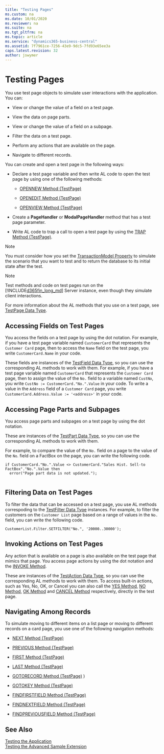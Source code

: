 ```yaml
---
title: "Testing Pages"
ms.custom: na
ms.date: 10/01/2020
ms.reviewer: na
ms.suite: na
ms.tgt_pltfrm: na
ms.topic: article
ms.service: "dynamics365-business-central"
ms.assetid: 7f7961ce-7256-43e9-9dc5-7fd93e65ee3a
caps.latest.revision: 32
author: jswymer
---
```


# Testing Pages
You use test page objects to simulate user interactions with the application. You can:  
  
-   View or change the value of a field on a test page.  
  
-   View the data on page parts.  
  
-   View or change the value of a field on a subpage.  
  
-   Filter the data on a test page.  
  
-   Perform any actions that are available on the page.  
  
-   Navigate to different records.  


You can create and open a test page in the following ways:  
  
- Declare a test page variable and then write AL code to open the test page by using one of the following methods:  
  
  -   [OPENNEW Method \(TestPage\)](methods-auto/testpage/testpage-opennew-method.md)  
  
  -   [OPENEDIT Method \(TestPage\)](methods-auto/testpage/testpage-openedit-method.md)  
  
  -   [OPENVIEW Method \(TestPage\)](methods-auto/testpage/testpage-openview-method.md)  
  
- Create a **PageHandler** or **ModalPageHandler** method that has a test page parameter. 
  
- Write AL code to trap a call to open a test page by using the [TRAP Method \(TestPage\)](methods-auto/testpage/testpage-trap-method.md).  

> [!NOTE]
> You must consider how you set the [TransactionModel Property](properties/devenv-transactionmodel-property.md) to simulate the scenario that you want to test and to return the database to its initial state after the test. 

> [!NOTE]  
> Test methods and code on test pages run on the [!INCLUDE[d365fin_long_md](includes/d365fin_long_md.md)] Server instance, even though they simulate client interactions.  
 
 For more information about the AL methods that you use on a test page, see [TestPage Data Type](methods-auto/testpage/testpage-data-type.md).  

## Accessing Fields on Test Pages  
 You access the fields on a test page by using the dot notation. For example, if you have a test page variable named `CustomerCard` that represents the `Customer Card` page, then to access the `Name` field on the test page, you write `CustomerCard.Name` in your code.  
  
 These fields are instances of the [TestField Data Type](methods-auto/testfield/testfield-data-type.md), so you can use the corresponding AL methods to work with them. For example, if you have a test page variable named `CustomerCard` that represents the `Customer Card` page, then to assign the value of the `No.` field to a variable named `CustNo`, you write `CustNo := CustomerCard."No.".Value` in your code. To write a value in the `Address` field of a `Customer Card` page, you write `CustomerCard.Address.Value := '<address>'` in your code.  
 
  
## Accessing Page Parts and Subpages  
 You access page parts and subpages on a test page by using the dot notation. 
 
These are instances of the [TestPart Data Type](methods-auto/testpart/testpart-data-type.md), so you can use the corresponding AL methods to work with them.

For example, to compare the value of the `No.` field on a page to the value of the `No`. field on a FactBox on the page, you can write the following code.  

```  
if CustomerCard."No.".Value <> CustomerCard."Sales Hist. Sell-to FactBox"."No.".Value then  
  error("Page part data is not updated.");  
  
```  

## Filtering Data on Test Pages  
 To filter the data that can be accessed on a test page, you use AL methods correspoding to the [TestFilter Data Type](methods-auto/testpart/testpart-data-type.md) instances. For example, to filter the customers on the `Customer List` page based on a range of values in the `No.` field, you can write the following code.  
  
```  
CustomerList.Filter.SETFILTER("No.", '20000..30000');  
```  
  
## Invoking Actions on Test Pages  
 Any action that is available on a page is also available on the test page that mimics that page. You access page actions by using the dot notation and the [INVOKE Method](methods-auto/testaction/testaction-invoke-method.md). 

These are instances of the [TestAction Data Type](methods-auto/testaction/testaction-data-type.md), so you can use the corresponding AL methods to work with them. To access built-in actions, such as Yes, No, OK, or Cancel you can also call the [YES Method](methods-auto/testpage/testpage-yes-method.md), [NO Method](methods-auto/testpage/testpage-no-method.md), [OK Method](methods-auto/testpage/testpage-ok-method.md) and [CANCEL Method](methods-auto/testpage/testpage-ok-method.md) respectively, directly in the test page.
  
## Navigating Among Records  
 To simulate moving to different items on a list page or moving to different records on a card page, you use one of the following navigation methods:  
  
-   [NEXT Method \(TestPage\)](methods-auto/testpage/testpage-next-method.md)  
  
-   [PREVIOUS Method \(TestPage\)](methods-auto/testpage/testpage-previous-method.md) 
  
-   [FIRST Method \(TestPage\)](methods-auto/testpage/testpage-first-method.md)   
  
-   [LAST Method \(TestPage\)](methods-auto/testpage/testpage-last-method.md)  
  
-   [GOTORECORD Method \(TestPage\)](methods-auto/testpage/testpage-gotorecord-method.md) )  
  
-   [GOTOKEY Method \(TestPage\)](methods-auto/testpage/testpage-gotokey-method.md)   
  
-   [FINDFIRSTFIELD Method \(TestPage\)](methods-auto/testpage/testpage-findfirstfield-method.md)   
  
-   [FINDNEXTFIELD Method \(TestPage\)](methods-auto/testpage/testpage-findnextfield-method.md)   
  
-   [FINDPREVIOUSFIELD Method \(TestPage\)](methods-auto/testpage/testpage-findpreviousfield-method.md)   
  
## See Also  
[Testing the Application](devenv-testing-pages.md)  
[Testing the Advanced Sample Extension](devenv-extension-advanced-example-test.md)  